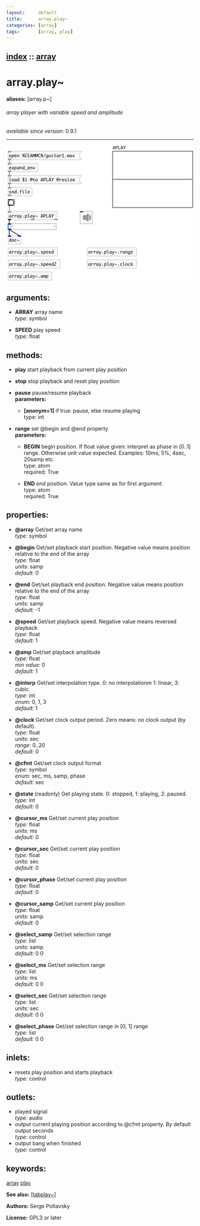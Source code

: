 ```yaml
---
layout:     default
title:      array.play~
categories: [array]
tags:       [array, play]
---
```

[index](index.html) :: [array](category_array.html)
---

# array.play~
**aliases:** [array.p\~]


###### array player with variable speed and amplitude

*available since version:* 0.9.1

---




[![example](../examples/img/array.play~.jpg)](../examples/pd/array.play~.pd)



## arguments:

* **ARRAY**
array name<br>
_type:_ symbol<br>

* **SPEED**
play speed<br>
_type:_ float<br>



## methods:

* **play**
start playback from current play position<br>

* **stop**
stop playback and reset play position<br>

* **pause**
pause/resume playback<br>
  __parameters:__
  - **[anonym=1]** if true: pause, else resume playing<br>
    type: int <br>

* **range**
set @begin and @end property<br>
  __parameters:__
  - **BEGIN** begin position. If float value given: interpret as phase in [0..1] range. Otherwise unit value expected. Examples: 10ms, 5%, 4sec, 20samp etc.<br>
    type: atom <br>
    required: True <br>

  - **END** end position. Value type same as for first argument<br>
    type: atom <br>
    required: True <br>




## properties:

* **@array** 
Get/set array name<br>
_type:_ symbol<br>

* **@begin** 
Get/set playback start position. Negative value means position relative to the end of
the array<br>
_type:_ float<br>
_units:_ samp<br>
_default:_ 0<br>

* **@end** 
Get/set playback end position. Negative value means position relative to the end of the
array<br>
_type:_ float<br>
_units:_ samp<br>
_default:_ -1<br>

* **@speed** 
Get/set playback speed. Negative value means reversed playback<br>
_type:_ float<br>
_default:_ 1<br>

* **@amp** 
Get/set playback amplitude<br>
_type:_ float<br>
_min value:_ 0<br>
_default:_ 1<br>

* **@interp** 
Get/set interpolation type. 0: no interpolationm 1: linear, 3: cubic.<br>
_type:_ int<br>
_enum:_ 0, 1, 3<br>
_default:_ 1<br>

* **@clock** 
Get/set clock output period. Zero means: no clock output (by default).<br>
_type:_ float<br>
_units:_ sec<br>
_range:_ 0..20<br>
_default:_ 0<br>

* **@cfmt** 
Get/set clock output format<br>
_type:_ symbol<br>
_enum:_ sec, ms, samp, phase<br>
_default:_ sec<br>

* **@state** (readonly)
Get playing state. 0: stopped, 1: playing, 2: paused.<br>
_type:_ int<br>
_default:_ 0<br>

* **@cursor_ms** 
Get/set current play position<br>
_type:_ float<br>
_units:_ ms<br>
_default:_ 0<br>

* **@cursor_sec** 
Get/set current play position<br>
_type:_ float<br>
_units:_ sec<br>
_default:_ 0<br>

* **@cursor_phase** 
Get/set current play position<br>
_type:_ float<br>
_default:_ 0<br>

* **@cursor_samp** 
Get/set current play position<br>
_type:_ float<br>
_units:_ samp<br>
_default:_ 0<br>

* **@select_samp** 
Get/set selection range<br>
_type:_ list<br>
_units:_ samp<br>
_default:_ 0 0<br>

* **@select_ms** 
Get/set selection range<br>
_type:_ list<br>
_units:_ ms<br>
_default:_ 0 0<br>

* **@select_sec** 
Get/set selection range<br>
_type:_ list<br>
_units:_ sec<br>
_default:_ 0 0<br>

* **@select_phase** 
Get/set selection range in [0, 1] range<br>
_type:_ list<br>
_default:_ 0 0<br>



## inlets:

* resets play position and starts playback<br>
_type:_ control



## outlets:

* played signal<br>
_type:_ audio
* output current playing position according to @cfmt property. By default output seconds<br>
_type:_ control
* output bang when finished<br>
_type:_ control



## keywords:

[array](keywords/array.html)
[play](keywords/play.html)



**See also:**
[\[tabplay~\]](tabplay~.html)




**Authors:** Serge Poltavsky




**License:** GPL3 or later





